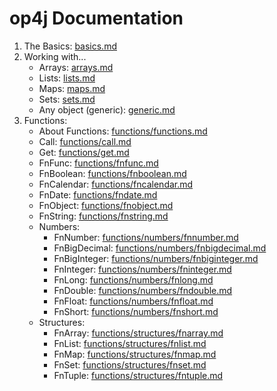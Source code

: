op4j Documentation
=================

1. The Basics: [basics.md](basics.md)
2. Working with...
   * Arrays: [arrays.md](arrays.md)
   * Lists: [lists.md](lists.md)
   * Maps: [maps.md](maps.md)
   * Sets: [sets.md](sets.md)
   * Any object (generic): [generic.md](generic.md)
3. Functions:
   * About Functions: [functions/functions.md](functions/functions.md)
   * Call: [functions/call.md](functions/call.md)
   * Get: [functions/get.md](functions/get.md)
   * FnFunc: [functions/fnfunc.md](functions/fnfunc.md)
   * FnBoolean: [functions/fnboolean.md](functions/fnboolean.md)
   * FnCalendar: [functions/fncalendar.md](functions/fncalendar.md)
   * FnDate: [functions/fndate.md](functions/fndate.md)
   * FnObject: [functions/fnobject.md](functions/fnobject.md)
   * FnString: [functions/fnstring.md](functions/fnstring.md)
   * Numbers:
     * FnNumber: [functions/numbers/fnnumber.md](functions/numbers/fnnumber.md)
     * FnBigDecimal: [functions/numbers/fnbigdecimal.md](functions/numbers/fnbigdecimal.md)
     * FnBigInteger: [functions/numbers/fnbiginteger.md](functions/numbers/fnbiginteger.md)
     * FnInteger: [functions/numbers/fninteger.md](functions/numbers/fninteger.md)
     * FnLong: [functions/numbers/fnlong.md](functions/numbers/fnlong.md)
     * FnDouble: [functions/numbers/fndouble.md](functions/numbers/fndouble.md)
     * FnFloat: [functions/numbers/fnfloat.md](functions/numbers/fnfloat.md)
     * FnShort: [functions/numbers/fnshort.md](functions/numbers/fnshort.md)
   * Structures:
     * FnArray: [functions/structures/fnarray.md](functions/structures/fnarray.md)
     * FnList: [functions/structures/fnlist.md](functions/structures/fnlist.md)
     * FnMap: [functions/structures/fnmap.md](functions/structures/fnmap.md)
     * FnSet: [functions/structures/fnset.md](functions/structures/fnset.md)
     * FnTuple: [functions/structures/fntuple.md](functions/structures/fntuple.md)

